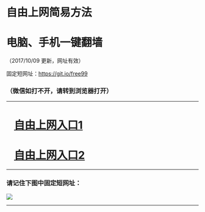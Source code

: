 ﻿# 自由上网简易方法

# 电脑、手机一键翻墙

（2017/10/09 更新，网址有效）

固定短网址：https://git.io/free99

### （微信如打不开，请转到浏览器打开）


***





# &nbsp;&nbsp; <a href="http://ft991811475.fwq-tz-1001.info/fwqtz01.html?t=10090014422 " target="_blank">自由上网入口1</a>
# &nbsp;&nbsp; <a href="http://ft155485750.fwq-tz-1002.info/fwqtz02.html?t=100900112464 " target="_blank">自由上网入口2</a>
***

### 请记住下图中固定短网址：

<img src="https://s3-us-west-2.amazonaws.com/fwq-1001/yjfq-20170905okok.png" /> 


***

